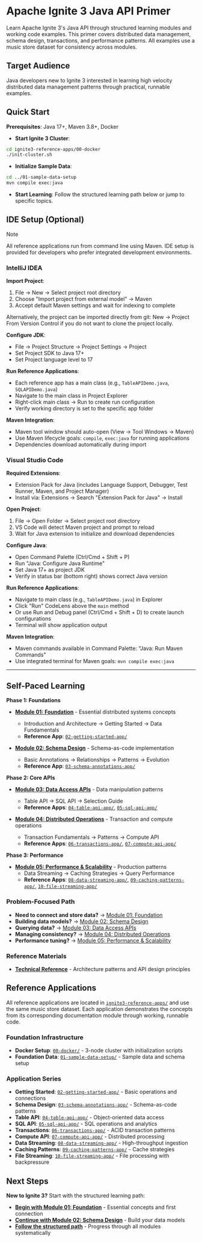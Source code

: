 # Apache Ignite 3 Java API Primer

Learn Apache Ignite 3's Java API through structured learning modules and working code examples. This primer covers distributed data management, schema design, transactions, and performance patterns. All examples use a music store dataset for consistency across modules.

## Target Audience

Java developers new to Ignite 3 interested in learning high velocity distributed data management patterns through practical, runnable examples.

## Quick Start

**Prerequisites**: Java 17+, Maven 3.8+, Docker

- **Start Ignite 3 Cluster**:

```bash
cd ignite3-reference-apps/00-docker
./init-cluster.sh
```

- **Initialize Sample Data**:

```bash
cd ../01-sample-data-setup
mvn compile exec:java
```

- **Start Learning**: Follow the structured learning path below or jump to specific topics.

## IDE Setup (Optional)

> [!NOTE]
> All reference applications run from command line using Maven. IDE setup is provided for developers who prefer integrated development environments.

### IntelliJ IDEA

**Import Project**:

1. File → New → Select project root directory
2. Choose "Import project from external model" → Maven
3. Accept default Maven settings and wait for indexing to complete

Alternatively, the project can be imported directly from git: New -> Project From Version Control if you do not want to clone the project locally.

**Configure JDK**:

- File → Project Structure → Project Settings → Project
- Set Project SDK to Java 17+
- Set Project language level to 17

**Run Reference Applications**:

- Each reference app has a main class (e.g., `TableAPIDemo.java`, `SQLAPIDemo.java`)
- Navigate to the main class in Project Explorer
- Right-click main class → Run to create run configuration
- Verify working directory is set to the specific app folder

**Maven Integration**:

- Maven tool window should auto-open (View → Tool Windows → Maven)
- Use Maven lifecycle goals: `compile`, `exec:java` for running applications
- Dependencies download automatically during import

### Visual Studio Code

**Required Extensions**:

- Extension Pack for Java (includes Language Support, Debugger, Test Runner, Maven, and Project Manager)
- Install via: Extensions → Search "Extension Pack for Java" → Install

**Open Project**:

1. File → Open Folder → Select project root directory
2. VS Code will detect Maven project and prompt to reload
3. Wait for Java extension to initialize and download dependencies

**Configure Java**:

- Open Command Palette (Ctrl/Cmd + Shift + P)
- Run "Java: Configure Java Runtime"
- Set Java 17+ as project JDK
- Verify in status bar (bottom right) shows correct Java version

**Run Reference Applications**:

- Navigate to main class (e.g., `TableAPIDemo.java`) in Explorer
- Click "Run" CodeLens above the `main` method
- Or use Run and Debug panel (Ctrl/Cmd + Shift + D) to create launch configurations
- Terminal will show application output

**Maven Integration**:

- Maven commands available in Command Palette: "Java: Run Maven Commands"
- Use integrated terminal for Maven goals: `mvn compile exec:java`

---

## Self-Paced Learning

**Phase 1: Foundations**

- **[Module 01: Foundation](./docs/01-foundation/)** - Essential distributed systems concepts
  - Introduction and Architecture → Getting Started → Data Fundamentals
  - **Reference App**: [`02-getting-started-app/`](./ignite3-reference-apps/02-getting-started-app/)

- **[Module 02: Schema Design](./docs/02-schema-design/)** - Schema-as-code implementation
  - Basic Annotations → Relationships → Patterns → Evolution
  - **Reference App**: [`03-schema-annotations-app/`](./ignite3-reference-apps/03-schema-annotations-app/)

**Phase 2: Core APIs**

- **[Module 03: Data Access APIs](./docs/03-data-access-apis/)** - Data manipulation patterns
  - Table API → SQL API → Selection Guide
  - **Reference Apps**: [`04-table-api-app/`](./ignite3-reference-apps/04-table-api-app/), [`05-sql-api-app/`](./ignite3-reference-apps/05-sql-api-app/)

- **[Module 04: Distributed Operations](./docs/04-distributed-operations/)** - Transaction and compute operations
  - Transaction Fundamentals → Patterns → Compute API
  - **Reference Apps**: [`06-transactions-app/`](./ignite3-reference-apps/06-transactions-app/), [`07-compute-api-app/`](./ignite3-reference-apps/07-compute-api-app/)

**Phase 3: Performance**

- **[Module 05: Performance & Scalability](./docs/05-performance-scalability/)** - Production patterns
  - Data Streaming → Caching Strategies → Query Performance
  - **Reference Apps**: [`08-data-streaming-app/`](./ignite3-reference-apps/08-data-streaming-app/), [`09-caching-patterns-app/`](./ignite3-reference-apps/09-caching-patterns-app/), [`10-file-streaming-app/`](./ignite3-reference-apps/10-file-streaming-app/)

### Problem-Focused Path

- **Need to connect and store data?** → [Module 01: Foundation](./docs/01-foundation/)
- **Building data models?** → [Module 02: Schema Design](./docs/02-schema-design/)
- **Querying data?** → [Module 03: Data Access APIs](./docs/03-data-access-apis/)
- **Managing consistency?** → [Module 04: Distributed Operations](./docs/04-distributed-operations/)
- **Performance tuning?** → [Module 05: Performance & Scalability](./docs/05-performance-scalability/)

### Reference Materials

- **[Technical Reference](./docs/00-reference/)** - Architecture patterns and API design principles

## Reference Applications

All reference applications are located in [`ignite3-reference-apps/`](./ignite3-reference-apps/) and use the same music store dataset. Each application demonstrates the concepts from its corresponding documentation module through working, runnable code.

### Foundation Infrastructure

- **Docker Setup**: [`00-docker/`](./ignite3-reference-apps/00-docker/) - 3-node cluster with initialization scripts
- **Foundation Data**: [`01-sample-data-setup/`](./ignite3-reference-apps/01-sample-data-setup/) - Sample data and schema setup

### Application Series

- **Getting Started**: [`02-getting-started-app/`](./ignite3-reference-apps/02-getting-started-app/) - Basic operations and connections
- **Schema Design**: [`03-schema-annotations-app/`](./ignite3-reference-apps/03-schema-annotations-app/) - Schema-as-code patterns
- **Table API**: [`04-table-api-app/`](./ignite3-reference-apps/04-table-api-app/) - Object-oriented data access
- **SQL API**: [`05-sql-api-app/`](./ignite3-reference-apps/05-sql-api-app/) - SQL operations and analytics
- **Transactions**: [`06-transactions-app/`](./ignite3-reference-apps/06-transactions-app/) - ACID transaction patterns
- **Compute API**: [`07-compute-api-app/`](./ignite3-reference-apps/07-compute-api-app/) - Distributed processing
- **Data Streaming**: [`08-data-streaming-app/`](./ignite3-reference-apps/08-data-streaming-app/) - High-throughput ingestion
- **Caching Patterns**: [`09-caching-patterns-app/`](./ignite3-reference-apps/09-caching-patterns-app/) - Cache strategies
- **File Streaming**: [`10-file-streaming-app/`](./ignite3-reference-apps/10-file-streaming-app/) - File processing with backpressure

## Next Steps

**New to Ignite 3?** Start with the structured learning path:

- **[Begin with Module 01: Foundation](./docs/01-foundation/)** - Essential concepts and first connection
- **[Continue with Module 02: Schema Design](./docs/02-schema-design/)** - Build your data models
- **[Follow the structured path](./docs/README.md)** - Progress through all modules systematically
